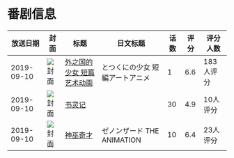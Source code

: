 # 番剧信息

|放送日期|封面|标题|日文标题|话数|评分|评分人数|
|---|---|---|---|---|---|---|
|2019-09-10|![封面](https://lain.bgm.tv/pic/cover/c/65/5a/277149_2BeLl.jpg)|[外之国的少女 短篇艺术动画](https://bangumi.tv/subject/277149)|とつくにの少女 短編アートアニメ|1|6.6|183人评分|
|2019-09-10|![封面](https://lain.bgm.tv/pic/cover/c/eb/04/282742_13dNA.jpg)|[书灵记](https://bangumi.tv/subject/282742)||30|4.9|10人评分|
|2019-09-10|![封面](https://lain.bgm.tv/pic/cover/c/c5/fb/290387_1COYd.jpg)|[神巫奇才](https://bangumi.tv/subject/290387)|ゼノンザード THE ANIMATION|10|6.4|23人评分|
